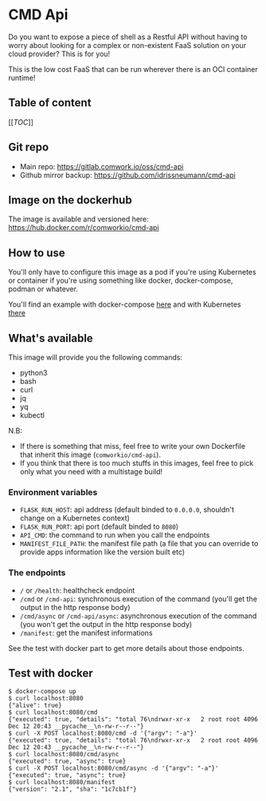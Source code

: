 # CMD Api

Do you want to expose a piece of shell as a Restful API without having to worry about looking for a complex or non-existent FaaS solution on your cloud provider? This is for you! 

This is the low cost FaaS that can be run wherever there is an OCI container runtime!

## Table of content

[[_TOC_]]
## Git repo

* Main repo: https://gitlab.comwork.io/oss/cmd-api
* Github mirror backup: https://github.com/idrissneumann/cmd-api

## Image on the dockerhub

The image is available and versioned here: https://hub.docker.com/r/comworkio/cmd-api

## How to use

You'll only have to configure this image as a pod if you're using Kubernetes or container if you're using something like docker, docker-compose, podman or whatever.

You'll find an example with docker-compose [here](./docker-compose.yml) and with Kubernetes [there](./deployment.yaml)
## What's available

This image will provide you the following commands:
* python3
* bash
* curl
* jq
* yq
* kubectl

N.B:

* If there is something that miss, feel free to write your own Dockerfile that inherit this image (`comworkio/cmd-api`).
* If you think that there is too much stuffs in this images, feel free to pick only what you need with a multistage build!

### Environment variables

* `FLASK_RUN_HOST`: api address (default binded to `0.0.0.0`, shouldn't change on a Kubernetes context)
* `FLASK_RUN_PORT`: api port (default binded to `8080`)
* `API_CMD`: the command to run when you call the endpoints
* `MANIFEST_FILE_PATH`: the manifest file path (a file that you can override to provide apps information like the version built etc)

### The endpoints

* `/` or `/health`: healthcheck endpoint
* `/cmd` or `/cmd-api`: synchronous execution of the command (you'll get the output in the http response body)
* `/cmd/async` or `/cmd-api/async`: asynchronous execution of the command (you won't get the output in the http response body)
* `/manifest`: get the manifest informations

See the test with docker part to get more details about those endpoints.

## Test with docker

```shell
$ docker-compose up
$ curl localhost:8080
{"alive": true}
$ curl localhost:8080/cmd
{"executed": true, "details": "total 76\ndrwxr-xr-x   2 root root 4096 Dec 12 20:43 __pycache__\n-rw-r--r--"}
$ curl -X POST localhost:8080/cmd -d '{"argv": "-a"}'
{"executed": true, "details": "total 76\ndrwxr-xr-x   2 root root 4096 Dec 12 20:43 __pycache__\n-rw-r--r--"}
$ curl localhost:8080/cmd/async
{"executed": true, "async": true}
$ curl -X POST localhost:8080/cmd/async -d '{"argv": "-a"}'
{"executed": true, "async": true}
$ curl localhost:8080/manifest 
{"version": "2.1", "sha": "1c7cb1f"}
```
